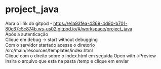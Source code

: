 # project_java

Abra o link do gitpod - https://e1a93fea-4369-4d90-b701-80c67c5c874b.ws-us02.gitpod.io/#/workspace/project_java  
Após a autenticação  
Clique em debug -> start without debugging  
Com o servidor startado acesse o diretorio /src/main/resources/templates/index.html  
Clique com o direito sobre o index.html em seguida Open with->Preview  
Insira o arquivo que esta na pasta /temp e clique em enviar  




